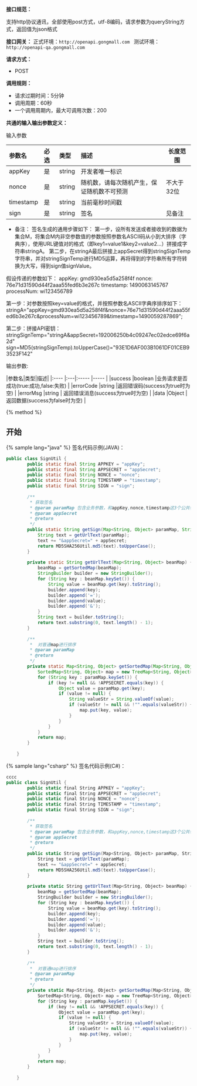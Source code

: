 **接口规范：** 
 
 支持http协议通讯，全部使用post方式，utf-8编码，请求参数为queryString方式，返回值为json格式


**接口网关：** 
正式环境：`http://openapi.gongmall.com `
测试环境：`http://openapi-qa.gongmall.com `
  
**请求方式：**
- POST  

**调用规则：**
- 请求过期时间：5分钟
- 调用周期：60秒
- 一个调用周期内，最大可调用次数：200

**共通的输入输出参数定义：** 

输入参数

|参数名|必选|类型|描述|长度范围|
|:----    |:---|:----- |:-----   |-----   |
|appKey |是  |string |开发者唯一标识   ||
|nonce |是  |string | 随机数，请每次随机产生，保证随机数不可预测 |不大于32位|
|timestamp     |是  |string | 当前毫秒时间戳| |
|sign     |是  |string |  签名    |见备注|


- 备注：
签名生成的通用步骤如下：
第一步，设所有发送或者接收到的数据为集合M，将集合M内非空参数值的参数按照参数名ASCII码从小到大排序（字典序），使用URL键值对的格式（即key1=value1&key2=value2…）拼接成字符串stringA。
第二步，在stringA最后拼接上appSecret得到stringSignTemp字符串，并对stringSignTemp进行MD5运算，再将得到的字符串所有字符转换为大写，得到sign值signValue。

假设传递的参数如下：
appKey: gmd930ea5d5a258f4f
nonce: 76e71d31590d44f2aaa55fed6b3e267c
timestamp: 1490063145767
processNum: wi123456789

第一步：对参数按照key=value的格式，并按照参数名ASCII字典序排序如下：
stringA="appKey=gmd930ea5d5a258f4f&nonce=76e71d31590d44f2aaa55fed6b3e267c&processNum=wi123456789&timestamp=1490059287869";

第二步：拼接API密钥：
stringSignTemp="stringA&appSecret=192006250b4c09247ec02edce69f6a2d"
sign=MD5(stringSignTemp).toUpperCase()="93E1D6AF003B1061DF01CEB93523F142"


 输出参数:

|参数名|类型|描述|
|:----    |:---|:----- |-----   |
|success |boolean |业务请求是否成功(true:成功,false:失败)   |
|errorCode |string |返回错误码(success为true时为空)    |
|errorMsg  |string | 返回错误消息(success为true时为空)    |
|data     |Object |  返回数据(success为false时为空)    |

{% method %}
## 开始

{% sample lang="java" %}
签名代码示例(JAVA)：

```java
public class SignUtil {
    	public static final String APPKEY = "appKey";
    	public static final String APPSECRET = "appSecret";
    	public static final String NONCE = "nonce";
    	public static final String TIMESTAMP = "timestamp";
    	public static final String SIGN = "sign";
    	
    	/**
    	 * 获取签名
    	 * @param paramMap 包含业务参数，和appKey,nonce,timestamp这3个公共参数
    	 * @param appSecret
    	 * @return
    	 */
    	public static String getSign(Map<String, Object> paramMap, String appSecret) {
    		String text = getUrlText(paramMap);
    		text += "&appSecret=" + appSecret;
    		return MD5SHA256Util.md5(text).toUpperCase();
    	}
    
    	private static String getUrlText(Map<String, Object> beanMap) {
    		beanMap = getSortedMap(beanMap);
    		StringBuilder builder = new StringBuilder();
    		for (String key : beanMap.keySet()) {
    			String value = beanMap.get(key).toString();
    			builder.append(key);
    			builder.append('=');
    			builder.append(value);
    			builder.append('&');
    		}
    		String text = builder.toString();
    		return text.substring(0, text.length() - 1);
    	}
    
    	/**
    	 *  对普通map进行排序
    	 * @param paramMap
    	 * @return
    	 */
    	private static Map<String, Object> getSortedMap(Map<String, Object> paramMap) {
    		SortedMap<String, Object> map = new TreeMap<String, Object>();
    		for (String key : paramMap.keySet()) {
    			if (key != null && !APPSECRET.equals(key)) {
    				Object value = paramMap.get(key);
    				if (value != null) {
    					String valueStr = String.valueOf(value);
    					if (valueStr != null && !"".equals(valueStr)) {
    						map.put(key, value);
    					}
    				}
    			}
    		}
    		return map;
    	}
    
    }
```

{% sample lang="csharp" %}
签名代码示例(C#)：


```csharp
cccc
public class SignUtil {
    	public static final String APPKEY = "appKey";
    	public static final String APPSECRET = "appSecret";
    	public static final String NONCE = "nonce";
    	public static final String TIMESTAMP = "timestamp";
    	public static final String SIGN = "sign";
    	
    	/**
    	 * 获取签名
    	 * @param paramMap 包含业务参数，和appKey,nonce,timestamp这3个公共参数
    	 * @param appSecret
    	 * @return
    	 */
    	public static String getSign(Map<String, Object> paramMap, String appSecret) {
    		String text = getUrlText(paramMap);
    		text += "&appSecret=" + appSecret;
    		return MD5SHA256Util.md5(text).toUpperCase();
    	}
    
    	private static String getUrlText(Map<String, Object> beanMap) {
    		beanMap = getSortedMap(beanMap);
    		StringBuilder builder = new StringBuilder();
    		for (String key : beanMap.keySet()) {
    			String value = beanMap.get(key).toString();
    			builder.append(key);
    			builder.append('=');
    			builder.append(value);
    			builder.append('&');
    		}
    		String text = builder.toString();
    		return text.substring(0, text.length() - 1);
    	}
    
    	/**
    	 *  对普通map进行排序
    	 * @param paramMap
    	 * @return
    	 */
    	private static Map<String, Object> getSortedMap(Map<String, Object> paramMap) {
    		SortedMap<String, Object> map = new TreeMap<String, Object>();
    		for (String key : paramMap.keySet()) {
    			if (key != null && !APPSECRET.equals(key)) {
    				Object value = paramMap.get(key);
    				if (value != null) {
    					String valueStr = String.valueOf(value);
    					if (valueStr != null && !"".equals(valueStr)) {
    						map.put(key, value);
    					}
    				}
    			}
    		}
    		return map;
    	}
    
    }
```

   

    